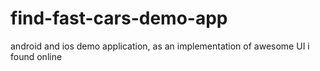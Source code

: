 # find-fast-cars-demo-app
android and ios demo application, as an implementation of awesome UI i found online 
